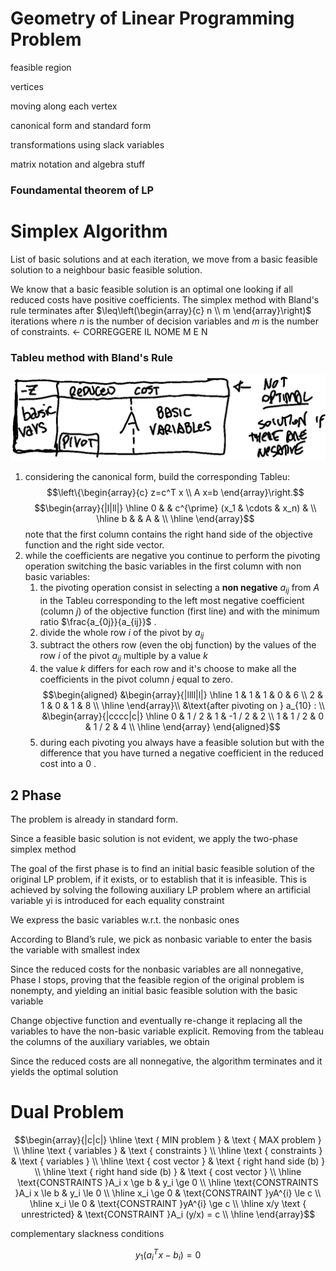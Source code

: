 
# Geometry of Linear Programming Problem 

feasible region 

vertices 

moving along each vertex 

canonical form and standard form 

transformations using slack variables

matrix notation and algebra stuff 

### Foundamental theorem of LP 

# Simplex Algorithm 

List of basic solutions and at each iteration, we move from a basic feasible solution to a neighbour basic feasible solution. 

We know that a basic feasible solution is an optimal one looking if all reduced costs have positive coefficients. 
The simplex method with Bland's rule terminates after $\leq\left(\begin{array}{c} n \\ m \end{array}\right)$ iterations where $n$ is the number of decision variables and $m$ is the number of constraints. <- CORREGGERE IL NOME M E N 

### Tableu method with Bland's Rule

![](58abeea151cc0e4fcf0153ee374136c6.png) 

1) considering the canonical form, build the corresponding Tableu:
$$\left\{\begin{array}{c}
z=c^T x \\
A x=b
\end{array}\right.$$ $$\begin{array}{|l|ll|}
\hline 0 & & c^{\prime} (x_1 & \cdots & x_n) & \\
\hline b & & A & \\
\hline
\end{array}$$
	note that the first column contains the right hand side of the objective function and the right side vector.
2) while the coefficients are negative you continue to perform the pivoting operation switching the basic variables in the first column with non basic variables:
	1) the pivoting operation consist in selecting a **non negative** $a_{ij}$ from $A$ in the Tableu corresponding to the left most negative coefficient (column $j$) of the objective function (first line) and with the minimum ratio $\frac{a_{0j}}{a_{ij}}$ . 
	2) divide the whole row $i$ of the pivot by $a_{ij}$  
	3) subtract the others row (even the obj function) by the values of the row $i$ of the pivot $a_{ij}$  multiple by a value $k$  
	4) the value $k$ differs for each row and it's choose to make all the coefficients in the pivot column $j$ equal to zero. $$\begin{aligned}
&\begin{array}{|llll|l|}
\hline 1 & 1 & 1 & 0 & 6 \\
2 & 1 & 0 & 1 & 8 \\
\hline
\end{array}\\
&\text{after pivoting on } a_{10} : 
\\ &\begin{array}{|cccc|c|}
\hline 0 & 1 / 2 & 1 & -1 / 2 & 2 \\
1 & 1 / 2 & 0 & 1 / 2 & 4 \\
\hline
\end{array}
\end{aligned}$$
	5) during each pivoting you always have a feasible solution but with the difference that you have turned a negative coefficient in the reduced cost into a $0$ . 

## 2 Phase 

The problem is already in standard form.

Since a feasible basic solution is not evident, we apply the two-phase simplex method

The goal of the first phase is to find an initial basic feasible solution of the original LP problem, if it exists, or to establish that it is infeasible. This is achieved by solving the following auxiliary LP problem
where an artificial variable yi is introduced for each equality constraint

We express the basic variables w.r.t. the nonbasic ones

According to Bland’s rule, we pick as nonbasic variable to enter the basis the variable with smallest index

Since the reduced costs for the nonbasic variables are all nonnegative, Phase I stops, proving that the feasible region of the original problem is nonempty, and yielding an initial basic feasible solution with the basic variable

Change objective function and eventually re-change it replacing all the variables to have the non-basic variable explicit. 
Removing from the tableau the columns of the auxiliary variables, we obtain

Since the reduced costs are all nonnegative, the algorithm terminates and it yields the optimal solution

# Dual Problem 

$$\begin{array}{|c|c|}
\hline \text { MIN problem } & \text { MAX problem } \\
\hline \text { variables } & \text { constraints } \\
\hline \text { constraints } & \text { variables } \\
\hline \text { cost vector } & \text { right hand side (b) } \\
\hline \text { right hand side (b) } & \text { cost vector } \\
\hline \text{CONSTRAINTS }A_i x \ge b & y_i \ge 0 \\
\hline \text{CONSTRAINTS }A_i x \le b & y_i \le 0 \\
\hline  x_i \ge 0 & \text{CONSTRAINT }yA^{i} \le c \\
\hline  x_i \le 0 & \text{CONSTRAINT }yA^{i} \ge c \\
\hline  x/y \text { unrestricted} & \text{CONSTRAINT }A_i (y/x) = c \\
\hline
\end{array}$$


complementary slackness conditions

$$y_1(a^{T}_i x - b_i)=0$$

